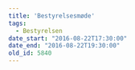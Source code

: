 ```yaml
---
title: 'Bestyrelsesmøde'
tags:
  - Bestyrelsen
date_start: "2016-08-22T17:30:00"
date_end: "2016-08-22T19:30:00"
old_id: 5840
---
```

